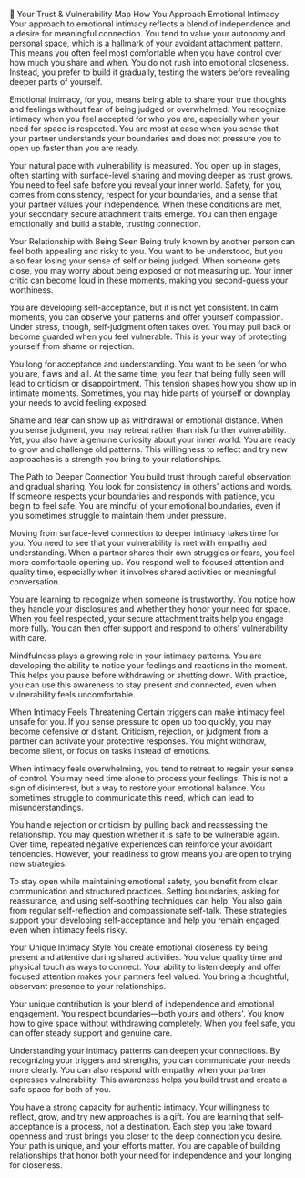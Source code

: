 🔐 Your Trust & Vulnerability Map
How You Approach Emotional Intimacy
Your approach to emotional intimacy reflects a blend of independence and a desire for meaningful connection. You tend to value your autonomy and personal space, which is a hallmark of your avoidant attachment pattern. This means you often feel most comfortable when you have control over how much you share and when. You do not rush into emotional closeness. Instead, you prefer to build it gradually, testing the waters before revealing deeper parts of yourself.

Emotional intimacy, for you, means being able to share your true thoughts and feelings without fear of being judged or overwhelmed. You recognize intimacy when you feel accepted for who you are, especially when your need for space is respected. You are most at ease when you sense that your partner understands your boundaries and does not pressure you to open up faster than you are ready.

Your natural pace with vulnerability is measured. You open up in stages, often starting with surface-level sharing and moving deeper as trust grows. You need to feel safe before you reveal your inner world. Safety, for you, comes from consistency, respect for your boundaries, and a sense that your partner values your independence. When these conditions are met, your secondary secure attachment traits emerge. You can then engage emotionally and build a stable, trusting connection.

Your Relationship with Being Seen
Being truly known by another person can feel both appealing and risky to you. You want to be understood, but you also fear losing your sense of self or being judged. When someone gets close, you may worry about being exposed or not measuring up. Your inner critic can become loud in these moments, making you second-guess your worthiness.

You are developing self-acceptance, but it is not yet consistent. In calm moments, you can observe your patterns and offer yourself compassion. Under stress, though, self-judgment often takes over. You may pull back or become guarded when you feel vulnerable. This is your way of protecting yourself from shame or rejection.

You long for acceptance and understanding. You want to be seen for who you are, flaws and all. At the same time, you fear that being fully seen will lead to criticism or disappointment. This tension shapes how you show up in intimate moments. Sometimes, you may hide parts of yourself or downplay your needs to avoid feeling exposed.

Shame and fear can show up as withdrawal or emotional distance. When you sense judgment, you may retreat rather than risk further vulnerability. Yet, you also have a genuine curiosity about your inner world. You are ready to grow and challenge old patterns. This willingness to reflect and try new approaches is a strength you bring to your relationships.

The Path to Deeper Connection
You build trust through careful observation and gradual sharing. You look for consistency in others' actions and words. If someone respects your boundaries and responds with patience, you begin to feel safe. You are mindful of your emotional boundaries, even if you sometimes struggle to maintain them under pressure.

Moving from surface-level connection to deeper intimacy takes time for you. You need to see that your vulnerability is met with empathy and understanding. When a partner shares their own struggles or fears, you feel more comfortable opening up. You respond well to focused attention and quality time, especially when it involves shared activities or meaningful conversation.

You are learning to recognize when someone is trustworthy. You notice how they handle your disclosures and whether they honor your need for space. When you feel respected, your secure attachment traits help you engage more fully. You can then offer support and respond to others' vulnerability with care.

Mindfulness plays a growing role in your intimacy patterns. You are developing the ability to notice your feelings and reactions in the moment. This helps you pause before withdrawing or shutting down. With practice, you can use this awareness to stay present and connected, even when vulnerability feels uncomfortable.

When Intimacy Feels Threatening
Certain triggers can make intimacy feel unsafe for you. If you sense pressure to open up too quickly, you may become defensive or distant. Criticism, rejection, or judgment from a partner can activate your protective responses. You might withdraw, become silent, or focus on tasks instead of emotions.

When intimacy feels overwhelming, you tend to retreat to regain your sense of control. You may need time alone to process your feelings. This is not a sign of disinterest, but a way to restore your emotional balance. You sometimes struggle to communicate this need, which can lead to misunderstandings.

You handle rejection or criticism by pulling back and reassessing the relationship. You may question whether it is safe to be vulnerable again. Over time, repeated negative experiences can reinforce your avoidant tendencies. However, your readiness to grow means you are open to trying new strategies.

To stay open while maintaining emotional safety, you benefit from clear communication and structured practices. Setting boundaries, asking for reassurance, and using self-soothing techniques can help. You also gain from regular self-reflection and compassionate self-talk. These strategies support your developing self-acceptance and help you remain engaged, even when intimacy feels risky.

Your Unique Intimacy Style
You create emotional closeness by being present and attentive during shared activities. You value quality time and physical touch as ways to connect. Your ability to listen deeply and offer focused attention makes your partners feel valued. You bring a thoughtful, observant presence to your relationships.

Your unique contribution is your blend of independence and emotional engagement. You respect boundaries—both yours and others'. You know how to give space without withdrawing completely. When you feel safe, you can offer steady support and genuine care.

Understanding your intimacy patterns can deepen your connections. By recognizing your triggers and strengths, you can communicate your needs more clearly. You can also respond with empathy when your partner expresses vulnerability. This awareness helps you build trust and create a safe space for both of you.

You have a strong capacity for authentic intimacy. Your willingness to reflect, grow, and try new approaches is a gift. You are learning that self-acceptance is a process, not a destination. Each step you take toward openness and trust brings you closer to the deep connection you desire. Your path is unique, and your efforts matter. You are capable of building relationships that honor both your need for independence and your longing for closeness.
